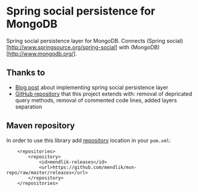 Spring social persistence for MongoDB
=====================================

Spring social persistence layer for MongoDB.
Connects (Spring social)[http://www.springsource.org/spring-social] with (MongoDB)[http://www.mongodb.org/].

Thanks to
---------

- [Blog post](http://harmonicdevelopment.tumblr.com/post/13613051804/adding-spring-social-to-a-spring-mvc-and-spring) about implementing spring social persistence layer
- [GitHub repository](https://github.com/CarloMicieli/spring-social-mongo) that this project extends with: removal of depricated query methods, removal of commented code lines, added layers separation


Maven repository
----------------

In order to use this library add [repository](http://github.com/mendlik/mvn-repo) location in your `pom.xml`:

		<repositories>
		    <repository>
		        <id>mendlik-releases</id>
		        <url>https://github.com/mendlik/mvn-repo/raw/master/releases</url>
		    </repository>
		</repositories>
